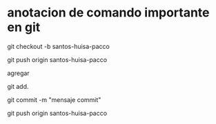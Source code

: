 # anotacion de comando importante en git
git checkout -b santos-huisa-pacco

git push origin santos-huisa-pacco

agregar 

git add.

git commit -m "mensaje commit"

git push origin santos-huisa-pacco
